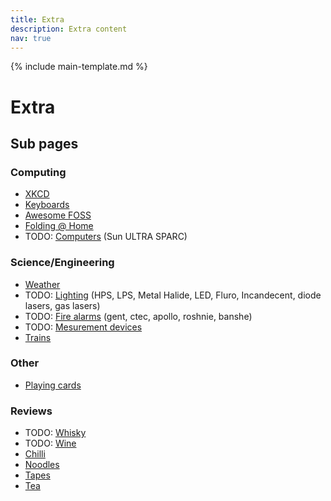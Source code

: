 ```yaml
---
title: Extra
description: Extra content
nav: true
---
```


{% include main-template.md %}

# Extra

## Sub pages

### Computing

* [XKCD](/extra/xkcd.html)
* [Keyboards](/extra/keyboards.html)
* [Awesome FOSS](/extra/awesome-foss.html)
* [Folding @ Home](/extra/folding-at-home.html)
* TODO: [Computers]() (Sun ULTRA SPARC)

### Science/Engineering

* [Weather](/extra/weather.html)
* TODO: [Lighting]() (HPS, LPS, Metal Halide, LED, Fluro, Incandecent, diode lasers, gas lasers)
* TODO: [Fire alarms]() (gent, ctec, apollo, roshnie, banshe)
* TODO: [Mesurement devices](/extra/measurement-devices.md)
* [Trains](/extra/trains.html)

### Other

* [Playing cards](/extra/playing-cards.html)

### Reviews

* TODO: [Whisky](/extra/whisky.html)
* TODO: [Wine](/extra/wine.html)
* [Chilli](/extra/chilli.html)
* [Noodles](/extra/noodles.html)
* [Tapes](/extra/tapes.html)
* [Tea](/extra/tea.html)